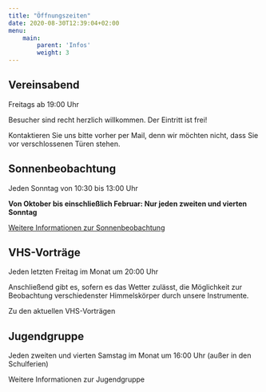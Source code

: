 ```yaml
---
title: "Öffnungszeiten"
date: 2020-08-30T12:39:04+02:00
menu:
    main: 
        parent: 'Infos'
        weight: 3
---
```


## Vereinsabend

Freitags ab 19:00 Uhr

Besucher sind recht herzlich willkommen. Der Eintritt ist frei!

Kontaktieren Sie uns bitte vorher per Mail, denn wir möchten nicht, dass Sie vor verschlossenen Türen stehen.

## Sonnenbeobachtung

Jeden Sonntag von 10:30 bis 13:00 Uhr

**Von Oktober bis einschließlich Februar: Nur jeden zweiten und vierten Sonntag**

[Weitere Informationen zur Sonnenbeobachtung](/ueber-uns/sonnenbeobachtung)

## VHS-Vorträge

Jeden letzten Freitag im Monat um 20:00 Uhr

Anschließend gibt es, sofern es das Wetter zulässt, die Möglichkeit zur Beobachtung verschiedenster Himmelskörper durch unsere Instrumente.

Zu den aktuellen VHS-Vorträgen

## Jugendgruppe

Jeden zweiten und vierten Samstag im Monat um 16:00 Uhr (außer in den Schulferien)

Weitere Informationen zur Jugendgruppe